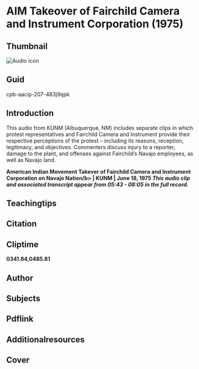# AIM Takeover of Fairchild Camera and Instrument Corporation (1975)

## Thumbnail

![Audio icon](https://s3.amazonaws.com/americanarchive.org/primary_source_sets/audio-digitized.jpg "Audio icon")

## Guid
cpb-aacip-207-483j9qpk

## Introduction

This audio from KUNM (Albuquerque, NM) includes separate clips in which protest representatives and Fairchild Camera and Instrument provide their respective perceptions of the protest – including its reasons, reception, legitimacy, and objectives. Commenters discuss injury to a reporter, damage to the plant, and offenses against Fairchild’s Navajo employees, as well as Navajo land.

<b>American Indian Movement Takever of Fairchild Camera and Instrument Corporation on Navajo Nation/b>
<b>| KUNM | June 18, 1975</b>
<i>This audio clip and associated transcript appear from 05:43 - 08:05 in the full record.</i>

## Teachingtips

## Citation

## Cliptime

0341.84,0485.81

## Author
## Subjects
## Pdflink
## Additionalresources
## Cover
